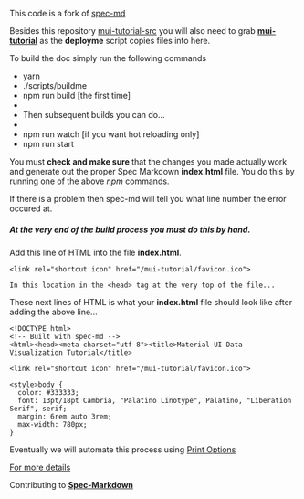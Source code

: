 
This code is a fork of
[spec-md](https://github.com/leebyron/spec-md)

Besides this repository
[mui-tutorial-src](https://github.com/stormasm/mui-tutorial-src)
you will also need to grab
**[mui-tutorial](https://github.com/stormasm/mui-tutorial)**
as the **deployme** script copies files into here.

To build the doc simply run the following commands

* yarn
* ./scripts/buildme
* npm run build [the first time]
*
* Then subsequent builds you can do...
*
* npm run watch [if you want hot reloading only]
* npm run start

You must **check and make sure** that the changes you made
actually work and generate out the proper Spec Markdown
**index.html** file.  You do this by running one of the above
*npm* commands.

If there is a problem then spec-md will tell you what line
number the error occured at.

##### At the very end of the build process you must do this by hand.

Add this line of HTML into the file **index.html**.

```
<link rel="shortcut icon" href="/mui-tutorial/favicon.ico">

In this location in the <head> tag at the very top of the file...
```

These next lines of HTML is what your **index.html** file
should look like after adding the above line...

```
<!DOCTYPE html>
<!-- Built with spec-md -->
<html><head><meta charset="utf-8"><title>Material-UI Data Visualization Tutorial</title>

<link rel="shortcut icon" href="/mui-tutorial/favicon.ico">

<style>body {
  color: #333333;
  font: 13pt/18pt Cambria, "Palatino Linotype", Palatino, "Liberation Serif", serif;
  margin: 6rem auto 3rem;
  max-width: 780px;
}
```

Eventually we will automate this process using
[Print Options](https://github.com/leebyron/spec-md/blob/master/spec/Usage.md#print-options)

[For more details](https://github.com/leebyron/spec-md/blob/master/spec/Usage.md)

Contributing to **[Spec-Markdown](https://github.com/leebyron/spec-md/blob/master/CONTRIBUTING.md)**
